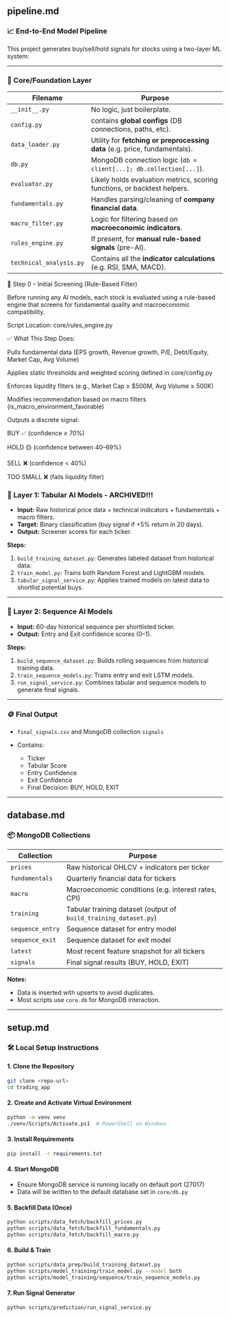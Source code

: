 ## pipeline.md

### 📈 End-to-End Model Pipeline

This project generates buy/sell/hold signals for stocks using a two-layer ML system:

---
### 🧩 Core/Foundation Layer
| Filename                | Purpose                                                                    |
| ----------------------- | -------------------------------------------------------------------------- |
| `__init__.py`           | No logic, just boilerplate.         |
| `config.py`             |  contains **global configs** (DB connections, paths, etc).      |
| `data_loader.py`        | Utility for **fetching or preprocessing data** (e.g. price, fundamentals). |
| `db.py`                 | MongoDB connection logic (`db = client[...]; db.collection[...]`).         |
| `evaluator.py`          | Likely holds evaluation metrics, scoring functions, or backtest helpers.   |
| `fundamentals.py`       | Handles parsing/cleaning of **company financial data**.                    |
| `macro_filter.py`       | Logic for filtering based on **macroeconomic indicators**.                 |
| `rules_engine.py`       | If present, for **manual rule-based signals** (pre-AI).           |
| `technical_analysis.py` | Contains all the **indicator calculations** (e.g. RSI, SMA, MACD).         |


🧪 Step 0 – Initial Screening (Rule-Based Filter)

Before running any AI models, each stock is evaluated using a rule-based engine that screens for fundamental quality and macroeconomic compatibility.

Script Location: core/rules_engine.py

✅ What This Step Does:

Pulls fundamental data (EPS growth, Revenue growth, P/E, Debt/Equity, Market Cap, Avg Volume)

Applies static thresholds and weighted scoring defined in core/config.py

Enforces liquidity filters (e.g., Market Cap ≥ $500M, Avg Volume ≥ 500K)

Modifies recommendation based on macro filters (is_macro_environment_favorable)

Outputs a discrete signal:

BUY ✅ (confidence ≥ 70%)

HOLD 🟡 (confidence between 40–69%)

SELL ❌ (confidence < 40%)

TOO SMALL ❌ (fails liquidity filter)




### 🧩 Layer 1: Tabular AI Models - ARCHIVED!!!

* **Input:** Raw historical price data + technical indicators + fundamentals + macro filters.
* **Target:** Binary classification (buy signal if +5% return in 20 days).
* **Output:** Screener scores for each ticker.

**Steps:**

1. `build_training_dataset.py`: Generates labeled dataset from historical data.
2. `train_model.py`: Trains both Random Forest and LightGBM models.
3. `tabular_signal_service.py`: Applies trained models on latest data to shortlist potential buys.

---

### 🧠 Layer 2: Sequence AI Models

* **Input:** 60-day historical sequence per shortlisted ticker.
* **Output:** Entry and Exit confidence scores (0–1).

**Steps:**

1. `build_sequence_dataset.py`: Builds rolling sequences from historical training data.
2. `train_sequence_models.py`: Trains entry and exit LSTM models.
3. `run_signal_service.py`: Combines tabular and sequence models to generate final signals.

---

### 🪙 Final Output

* `final_signals.csv` and MongoDB collection `signals`
* Contains:

  * Ticker
  * Tabular Score
  * Entry Confidence
  * Exit Confidence
  * Final Decision: BUY, HOLD, EXIT

---

## database.md

### 📦 MongoDB Collections

| Collection       | Purpose                                                          |
| ---------------- | ---------------------------------------------------------------- |
| `prices`         | Raw historical OHLCV + indicators per ticker                     |
| `fundamentals`   | Quarterly financial data for tickers                             |
| `macro`          | Macroeconomic conditions (e.g. interest rates, CPI)              |
| `training`       | Tabular training dataset (output of `build_training_dataset.py`) |
| `sequence_entry` | Sequence dataset for entry model                                 |
| `sequence_exit`  | Sequence dataset for exit model                                  |
| `latest`         | Most recent feature snapshot for all tickers                     |
| `signals`        | Final signal results (BUY, HOLD, EXIT)                           |

**Notes:**

* Data is inserted with upserts to avoid duplicates.
* Most scripts use `core.db` for MongoDB interaction.

---

## setup.md

### 🛠️ Local Setup Instructions

#### 1. Clone the Repository

```bash
git clone <repo-url>
cd trading_app
```

#### 2. Create and Activate Virtual Environment

```bash
python -m venv venv
./venv/Scripts/Activate.ps1  # PowerShell on Windows
```

#### 3. Install Requirements

```bash
pip install -r requirements.txt
```

#### 4. Start MongoDB

* Ensure MongoDB service is running locally on default port (27017)
* Data will be written to the default database set in `core/db.py`

#### 5. Backfill Data (Once)

```bash
python scripts/data_fetch/backfill_prices.py
python scripts/data_fetch/backfill_fundamentals.py
python scripts/data_fetch/backfill_macro.py
```

#### 6. Build & Train

```bash
python scripts/data_prep/build_training_dataset.py
python scripts/model_training/train_model.py --model both
python scripts/model_training/sequence/train_sequence_models.py
```

#### 7. Run Signal Generator

```bash
python scripts/prediction/run_signal_service.py
```